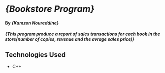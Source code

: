 # _{Bookstore Program}_

#### By _**{Kamzon Noureddine}**_

#### _{This program produce a report of sales transactions for each book in the store(number of copies, revenue and the avrage sales price)}_

## Technologies Used

* C++

